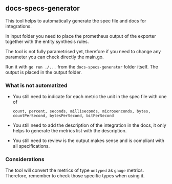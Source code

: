 ## docs-specs-generator

This tool helps to automatically generate the spec file and docs for integrations.

In input folder you need to place the prometheus output of the exporter together with the entity
synthesis rules.

The tool is not fully parametrised yet, therefore if you need to change any parameter you can check 
directly the main.go.

Run it with `go run ./...` from the `docs-specs-generator` folder itself. The output is placed in the output folder.

### What is not automatized

 - You still need to indicate for each metric the unit in the spec file with one of 
   ```
   count, percent, seconds, milliseconds, microsenconds, bytes,
   countPerSecond, bytesPerSecond, bitPerSecond
   ```

 - You still need to add the description of the integration in the docs, it only helps to generate the metrics list with
   the description.   

 - You still need to review is the output makes sense and is compliant with all specifications.

### Considerations

The tool will convert the metrics of type `untyped` as `gauge` metrics. Therefore, remember to check those specific types when using it.
